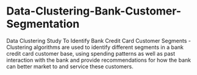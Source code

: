 # Data-Clustering-Bank-Customer-Segmentation
Data Clustering Study To Identify Bank Credit Card Customer Segments - 
Clustering algorithms are used to identify different segments in a bank credit card customer base, using spending patterns as well as past interaction with the bank and provide recommendations for how the bank can better market to and service these customers.
